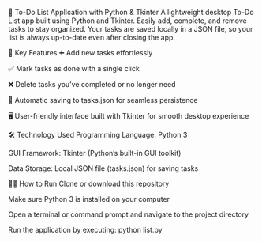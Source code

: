 📝 To-Do List Application with Python & Tkinter
A lightweight desktop To-Do List app built using Python and Tkinter. Easily add, complete, and remove tasks to stay organized. 
Your tasks are saved locally in a JSON file, so your list is always up-to-date even after closing the app.

🚀 Key Features
➕ Add new tasks effortlessly

✅ Mark tasks as done with a single click

❌ Delete tasks you’ve completed or no longer need

💾 Automatic saving to tasks.json for seamless persistence

🖥️ User-friendly interface built with Tkinter for smooth desktop experience

🛠️ Technology Used
Programming Language: Python 3

GUI Framework: Tkinter (Python’s built-in GUI toolkit)

Data Storage: Local JSON file (tasks.json) for saving tasks

🧑‍💻 How to Run
Clone or download this repository

Make sure Python 3 is installed on your computer

Open a terminal or command prompt and navigate to the project directory

Run the application by executing:
python list.py
